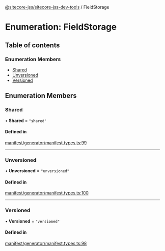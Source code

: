 [@sitecore-jss/sitecore-jss-dev-tools](../README.md) / FieldStorage

# Enumeration: FieldStorage

## Table of contents

### Enumeration Members

- [Shared](FieldStorage.md#shared)
- [Unversioned](FieldStorage.md#unversioned)
- [Versioned](FieldStorage.md#versioned)

## Enumeration Members

### Shared

• **Shared** = ``"shared"``

#### Defined in

[manifest/generator/manifest.types.ts:99](https://github.com/Sitecore/jss/blob/7b26ef9ac/packages/sitecore-jss-dev-tools/src/manifest/generator/manifest.types.ts#L99)

___

### Unversioned

• **Unversioned** = ``"unversioned"``

#### Defined in

[manifest/generator/manifest.types.ts:100](https://github.com/Sitecore/jss/blob/7b26ef9ac/packages/sitecore-jss-dev-tools/src/manifest/generator/manifest.types.ts#L100)

___

### Versioned

• **Versioned** = ``"versioned"``

#### Defined in

[manifest/generator/manifest.types.ts:98](https://github.com/Sitecore/jss/blob/7b26ef9ac/packages/sitecore-jss-dev-tools/src/manifest/generator/manifest.types.ts#L98)
